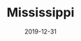 ---
layout: location-page
date: 2019-12-31
tags:
  - mississippi
title: Mississippi
stateAbbr: MS
url: "https://msdh.ms.gov/msdhsite/_static/14,0,420.html"
urlTitle: "msdh.ms.gov"
---